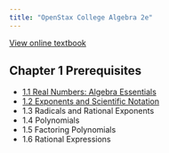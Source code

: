 ```yaml
---
title: "OpenStax College Algebra 2e"
---
```


[View online textbook](https://openstax.org/books/college-algebra-2e/pages/1-introduction-to-prerequisites)

## Chapter 1 Prerequisites

- [1.1 Real Numbers: Algebra Essentials](./1-prerequisites/1-1-real-numbers-algebra-essentials.md)
- [1.2 Exponents and Scientific Notation](./1-prerequisites/1-2-exponents-and-scientific-notation.md)
- 1.3 Radicals and Rational Exponents
- 1.4 Polynomials
- 1.5 Factoring Polynomials
- 1.6 Rational Expressions
